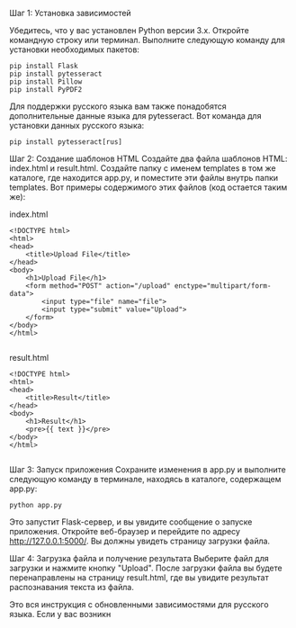 Шаг 1: Установка зависимостей

Убедитесь, что у вас установлен Python версии 3.x.
Откройте командную строку или терминал.
Выполните следующую команду для установки необходимых пакетов:


```
pip install Flask
pip install pytesseract
pip install Pillow
pip install PyPDF2
```
Для поддержки русского языка вам также понадобятся дополнительные данные языка для pytesseract. Вот команда для установки данных русского языка:

```
pip install pytesseract[rus]

```

Шаг 2: Создание шаблонов HTML
Создайте два файла шаблонов HTML: index.html и result.html. 
Создайте папку с именем templates в том же каталоге, где находится app.py, и поместите эти файлы внутрь папки templates. 
Вот примеры содержимого этих файлов (код остается таким же):

index.html


```
<!DOCTYPE html>
<html>
<head>
    <title>Upload File</title>
</head>
<body>
    <h1>Upload File</h1>
    <form method="POST" action="/upload" enctype="multipart/form-data">
        <input type="file" name="file">
        <input type="submit" value="Upload">
    </form>
</body>
</html>


```
  
result.html


```
<!DOCTYPE html>
<html>
<head>
    <title>Result</title>
</head>
<body>
    <h1>Result</h1>
    <pre>{{ text }}</pre>
</body>
</html>


```

Шаг 3: Запуск приложения
Сохраните изменения в app.py и выполните следующую команду в терминале, находясь в каталоге, содержащем app.py:

```
python app.py
```

Это запустит Flask-сервер, и вы увидите сообщение о запуске приложения. Откройте веб-браузер и перейдите по адресу http://127.0.0.1:5000/. Вы должны увидеть страницу загрузки файла.

Шаг 4: Загрузка файла и получение результата
Выберите файл для загрузки и нажмите кнопку "Upload". После загрузки файла вы будете перенаправлены на страницу result.html, где вы увидите результат распознавания текста из файла.

Это вся инструкция с обновленными зависимостями для русского языка. Если у вас возникн

